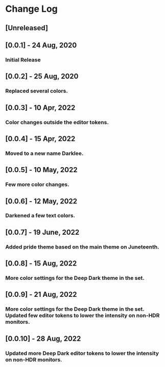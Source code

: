 # Change Log

## [Unreleased]

## [0.0.1] - 24 Aug, 2020
### Initial Release

## [0.0.2] - 25 Aug, 2020
### Replaced several colors.

## [0.0.3] - 10 Apr, 2022
### Color changes outside the editor tokens.

## [0.0.4] - 15 Apr, 2022
### Moved to a new name Darklee.

## [0.0.5] - 10 May, 2022
### Few more color changes.

## [0.0.6] - 12 May, 2022
### Darkened a few text colors.

## [0.0.7] - 19 June, 2022
### Added pride theme based on the main theme on Juneteenth. 

## [0.0.8] - 15 Aug, 2022
### More color settings for the Deep Dark theme in the set. 

## [0.0.9] - 21 Aug, 2022
### More color settings for the Deep Dark theme in the set. Updated few editor tokens to lower the intensity on non-HDR monitors.

## [0.0.10] - 28 Aug, 2022
### Updated more Deep Dark editor tokens to lower the intensity on non-HDR monitors.
